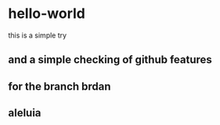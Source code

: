 # hello-world
this is a simple try
## and a simple checking of github features
## for the branch brdan
## aleluia